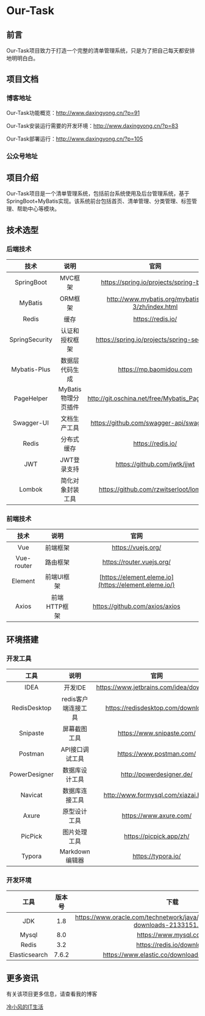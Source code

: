 # Our-Task

## 前言

Our-Task项目致力于打造一个完整的清单管理系统，只是为了把自己每天都安排地明明白白。

## 项目文档

### 博客地址

Our-Task功能概览：http://www.daxingyong.cn/?p=91

Our-Task安装运行需要的开发环境：http://www.daxingyong.cn/?p=83

Our-Task部署运行：http://www.daxingyong.cn/?p=105

### 公众号地址



## 项目介绍

Our-Task项目是一个清单管理系统，包括前台系统使用及后台管理系统，基于SpringBoot+MyBatis实现。该系统前台包括首页、清单管理、分类管理、标签管理、帮助中心等模块。

## 技术选型

### 后端技术

|      技术      |        说明         |                      官网                      |
| :------------: | :-----------------: | :--------------------------------------------: |
|   SpringBoot   |       MVC框架       |     https://spring.io/projects/spring-boot     |
|    MyBatis     |       ORM框架       | http://www.mybatis.org/mybatis-3/zh/index.html |
|     Redis      |        缓存         |               https://redis.io/                |
| SpringSecurity |   认证和授权框架    |   https://spring.io/projects/spring-security   |
|  Mybatis-Plus  |   数据层代码生成    |            https://mp.baomidou.com             |
|   PageHelper   | MyBatis物理分页插件 | http://git.oschina.net/free/Mybatis_PageHelper |
|   Swagger-UI   |    文档生产工具     |   https://github.com/swagger-api/swagger-ui    |
|     Redis      |     分布式缓存      |               https://redis.io/                |
|      JWT       |     JWT登录支持     |          https://github.com/jwtk/jjwt          |
|     Lombok     |  简化对象封装工具   |     https://github.com/rzwitserloot/lombok     |

### 前端技术

|    技术    |     说明     |                         官网                          |
| :--------: | :----------: | :---------------------------------------------------: |
|    Vue     |   前端框架   |                  https://vuejs.org/                   |
| Vue-router |   路由框架   |               https://router.vuejs.org/               |
|  Element   |  前端UI框架  | [https://element.eleme.io](https://element.eleme.io/) |
|   Axios    | 前端HTTP框架 |            https://github.com/axios/axios             |

## 环境搭建

### 开发工具

|     工具      |        说明         |                  官网                   |
| :-----------: | :-----------------: | :-------------------------------------: |
|     IDEA      |       开发IDE       | https://www.jetbrains.com/idea/download |
| RedisDesktop  | redis客户端连接工具 |    https://redisdesktop.com/download    |
|   Snipaste    |    屏幕截图工具     |        https://www.snipaste.com/        |
|    Postman    |   API接口调试工具   |        https://www.postman.com/         |
| PowerDesigner |   数据库设计工具    |        http://powerdesigner.de/         |
|    Navicat    |   数据库连接工具    |   http://www.formysql.com/xiazai.html   |
|     Axure     |    原型设计工具     |         https://www.axure.com/          |
|    PicPick    |    图片处理工具     |         https://picpick.app/zh/         |
|    Typora     |   Markdown编辑器    |           https://typora.io/            |

### 开发环境

|     工具      | 版本号 |                             下载                             |
| :-----------: | :----: | :----------------------------------------------------------: |
|      JDK      |  1.8   | https://www.oracle.com/technetwork/java/javase/downloads/jdk8-downloads-2133151.html |
|     Mysql     |  8.0   |                    https://www.mysql.com/                    |
|     Redis     |  3.2   |                  https://redis.io/download                   |
| Elasticsearch | 7.6.2  |        https://www.elastic.co/downloads/elasticsearch        |

## 更多资讯

有关该项目更多信息，请查看我的博客

[冷小风的IT生活](http://www.daxingyong.cn/)
